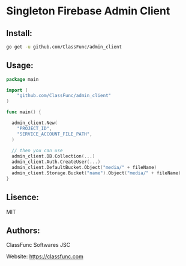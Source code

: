 # Singleton Firebase Admin Client

## Install:

```sh
go get -u github.com/ClassFunc/admin_client
```

## Usage:

```go
package main

import (
    "github.com/ClassFunc/admin_client"
)

func main() {

  admin_client.New(
    "PROJECT_ID",
    "SERVICE_ACCOUNT_FILE_PATH",
  )
  
  // then you can use
  admin_client.DB.Collection(...)
  admin_client.Auth.CreateUser(...)
  admin_client.DefaultBucket.Object("media/" + fileName)
  admin_client.Storage.Bucket("name").Object("media/" + fileName)
}
```

## Lisence:
MIT

## Authors:
ClassFunc Softwares JSC

Website: https://classfunc.com
